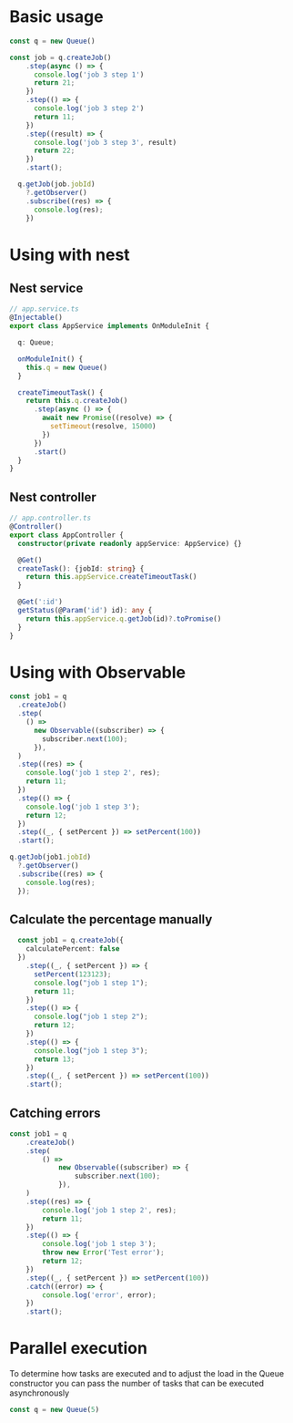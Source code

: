 # Basic usage
```typescript
const q = new Queue()

const job = q.createJob()
    .step(async () => {
      console.log('job 3 step 1')
      return 21;
    })
    .step(() => {
      console.log('job 3 step 2')
      return 11;
    })
    .step((result) => {
      console.log('job 3 step 3', result)
      return 22;
    })
    .start();

  q.getJob(job.jobId)
    ?.getObserver()
    .subscribe((res) => {
      console.log(res);
    })
```

# Using with nest
## Nest service
```typescript
// app.service.ts
@Injectable()
export class AppService implements OnModuleInit {

  q: Queue;

  onModuleInit() {
    this.q = new Queue()
  }

  createTimeoutTask() {
    return this.q.createJob()
      .step(async () => {
        await new Promise((resolve) => {
          setTimeout(resolve, 15000)
        })
      })
      .start()
  }
}
```

## Nest controller
```typescript
// app.controller.ts
@Controller()
export class AppController {
  constructor(private readonly appService: AppService) {}

  @Get()
  createTask(): {jobId: string} {
    return this.appService.createTimeoutTask()
  }

  @Get(':id')
  getStatus(@Param('id') id): any {
    return this.appService.q.getJob(id)?.toPromise()
  }
}
```
# Using with Observable
```typescript
const job1 = q
  .createJob()
  .step(
    () =>
      new Observable((subscriber) => {
        subscriber.next(100);
      }),
  )
  .step((res) => {
    console.log('job 1 step 2', res);
    return 11;
  })
  .step(() => {
    console.log('job 1 step 3');
    return 12;
  })
  .step((_, { setPercent }) => setPercent(100))
  .start();

q.getJob(job1.jobId)
  ?.getObserver()
  .subscribe((res) => {
    console.log(res);
  });
```

## Calculate the percentage manually
```typescript
  const job1 = q.createJob({
    calculatePercent: false
  })
    .step((_, { setPercent }) => {
      setPercent(123123);
      console.log("job 1 step 1");
      return 11;
    })
    .step(() => {
      console.log("job 1 step 2");
      return 12;
    })
    .step(() => {
      console.log("job 1 step 3");
      return 13;
    })
    .step((_, { setPercent }) => setPercent(100))
    .start();
```

## Catching errors
```typescript
const job1 = q
    .createJob()
    .step(
        () =>
            new Observable((subscriber) => {
                subscriber.next(100);
            }),
    )
    .step((res) => {
        console.log('job 1 step 2', res);
        return 11;
    })
    .step(() => {
        console.log('job 1 step 3');
        throw new Error('Test error');
        return 12;
    })
    .step((_, { setPercent }) => setPercent(100))
    .catch((error) => {
        console.log('error', error);
    })
    .start();
```

# Parallel execution
To determine how tasks are executed and to adjust the load in the Queue constructor you can pass the number of tasks that can be executed asynchronously

```typescript
const q = new Queue(5)
```

